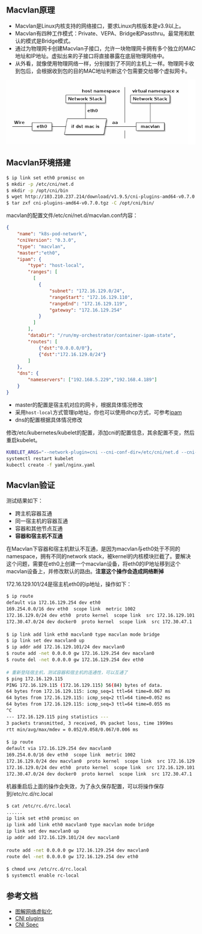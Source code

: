 ## Macvlan原理

- Macvlan是Linux内核支持的网络接口，要求Linux内核版本是v3.9以上。
- Macvlan有四种工作模式：Private、VEPA、Bridge和Passthru。最常用和默认的模式是Bridge模式。
- 通过为物理网卡创建Macvlan子接口，允许一块物理网卡拥有多个独立的MAC地址和IP地址。虚拟出来的子接口将直接暴露在底层物理网络中。
- 从外看，就像使用物理网络一样，分别接到了不同的主机上一样。物理网卡收到包后，会根据收到包的目的MAC地址判断这个包需要交给哪个虚拟网卡。

![Macvlan](../images/macvlan.png)

## Macvlan环境搭建

```bash
$ ip link set eth0 promisc on
$ mkdir -p /etc/cni/net.d
$ mkdir -p /opt/cni/bin
$ wget http://103.210.237.214/download/v1.9.5/cni-plugins-amd64-v0.7.0.tgz
$ tar zxf cni-plugins-amd64-v0.7.0.tgz -C /opt/cni/bin/
```

macvlan的配置文件/etc/cni/net.d/macvlan.conf内容：
```json
{
    "name": "k8s-pod-network",
    "cniVersion": "0.3.0",
    "type": "macvlan",
    "master":"eth0",
    "ipam": {
        "type": "host-local",
        "ranges": [
          [
            {
                "subnet": "172.16.129.0/24",
                "rangeStart": "172.16.129.110",
                "rangeEnd": "172.16.129.119",
                "gateway": "172.16.129.254"
            }
          ]
        ],
        "dataDir": "/run/my-orchestrator/container-ipam-state",
        "routes": [
            {"dst":"0.0.0.0/0"},
            {"dst":"172.16.129.0/24"}
        ]
    },
    "dns": {
        "nameservers": ["192.168.5.229","192.168.4.189"]
    }
}
```

- master的配置是宿主机对应的网卡，根据具体情况修改
- 采用`host-local`方式管理ip地址，你也可以使用dhcp方式，可参考[ipam](https://github.com/containernetworking/plugins/tree/master/plugins/ipam)
- dns的配置根据具体情况修改

修改/etc/kubernetes/kubelet的配置，添加cni的配置信息，其余配置不变，然后重启kubelet。

```bash
KUBELET_ARGS="--network-plugin=cni --cni-conf-dir=/etc/cni/net.d --cni-bin-dir=/opt/cni/bin ......" 
systemctl restart kubelet 
kubectl create -f yaml/nginx.yaml
```

## Macvlan验证

测试结果如下：
- 跨主机容器互通
- 同一宿主机的容器互通
- 容器和其他节点互通
- **容器和宿主机不互通**

在Macvlan下容器和宿主机默认不互通，是因为macvlan与eth0处于不同的namespace，拥有不同的network stack，被kernel的内核模块拦截了。要解决这个问题，需要在eth0上创建一个macvlan设备，将eth0的IP地址移到这个macvlan设备上，并修改默认的路由。**注意这个操作会造成网络断掉**

172.16.129.101/24是宿主机eth0的ip地址，操作如下：

```bash
$ ip route 
default via 172.16.129.254 dev eth0
169.254.0.0/16 dev eth0  scope link  metric 1002
172.16.129.0/24 dev eth0  proto kernel  scope link  src 172.16.129.101
172.30.47.0/24 dev docker0  proto kernel  scope link  src 172.30.47.1

$ ip link add link eth0 macvlan0 type macvlan mode bridge
$ ip link set dev macvlan0 up
$ ip addr add 172.16.129.101/24 dev macvlan0
$ route add -net 0.0.0.0 gw 172.16.129.254 dev macvlan0
$ route del -net 0.0.0.0 gw 172.16.129.254 dev eth0 

# 重新登陆宿主机，测试容器和宿主机的连通性，可以互通了
$ ping 172.16.129.115
PING 172.16.129.115 (172.16.129.115) 56(84) bytes of data.
64 bytes from 172.16.129.115: icmp_seq=1 ttl=64 time=0.067 ms
64 bytes from 172.16.129.115: icmp_seq=2 ttl=64 time=0.052 ms
64 bytes from 172.16.129.115: icmp_seq=3 ttl=64 time=0.055 ms
^C
--- 172.16.129.115 ping statistics ---
3 packets transmitted, 3 received, 0% packet loss, time 1999ms
rtt min/avg/max/mdev = 0.052/0.058/0.067/0.006 ms

$ ip route
default via 172.16.129.254 dev macvlan0
169.254.0.0/16 dev eth0  scope link  metric 1002
172.16.129.0/24 dev macvlan0  proto kernel  scope link  src 172.16.129.101
172.16.129.0/24 dev eth0  proto kernel  scope link  src 172.16.129.101
172.30.47.0/24 dev docker0  proto kernel  scope link  src 172.30.47.1
```

机器重启后上面的操作会失效，为了永久保存配置，可以将操作保存到/etc/rc.d/rc.local
```bash
$ cat /etc/rc.d/rc.local
......
ip link set eth0 promisc on
ip link add link eth0 macvlan0 type macvlan mode bridge
ip link set dev macvlan0 up
ip addr add 172.16.129.101/24 dev macvlan0

route add -net 0.0.0.0 gw 172.16.129.254 dev macvlan0
route del -net 0.0.0.0 gw 172.16.129.254 dev eth0

$ chmod u+x /etc/rc.d/rc.local
$ systemctl enable rc-local
```

## 参考文档

- [图解网络虚拟化](https://blog.csdn.net/dog250/article/details/45788279)
- [CNI plugins](https://github.com/containernetworking/plugins)
- [CNI Spec](https://github.com/containernetworking/cni/blob/master/SPEC.md#container-networking-interface-specification)
